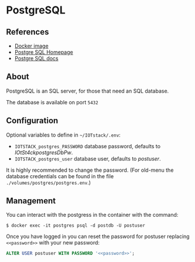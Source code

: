 # PostgreSQL
## References
- [Docker image](https://hub.docker.com/_/postgres)
- [Postgre SQL Homepage](https://www.postgresql.org/)
- [Postgre SQL docs](https://www.postgresql.org/docs/current/index.html)

## About

PostgreSQL is an SQL server, for those that need an SQL database.

The database is available on port `5432`

## Configuration

Optional variables to define in `~/IOTstack/.env`:

* `IOTSTACK_postgres_PASSWORD` database password, defaults to
  *IOtSt4ckpostgresDbPw*.
* `IOTSTACK_postgres_user` database user, defaults to *postuser*.

It is highly recommended to change the password. (For old-menu the database
credentials can be found in the file `./volumes/postgres/postgres.env`.)

## Management

You can interact with the postgress in the container with the command:
``` console
$ docker exec -it postgres psql -d postdb -U postuser
```

Once you have logged in you can reset the password for postuser replacing
`<<password>>` with your new password:
``` sql
ALTER USER postuser WITH PASSWORD '<<password>>';
```

